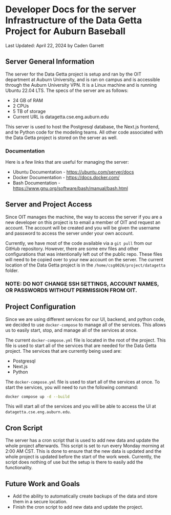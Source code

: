# Developer Docs for the server Infrastructure of the Data Getta Project for Auburn Baseball

Last Updated: April 22, 2024 by Caden Garrett

## Server General Information

The server for the Data Getta project is setup and ran by the OIT department at Auburn University, and is ran on campus and is accessible through the Auburn University VPN.
It is a Linux machine and is running Ubuntu 22.04 LTS.
The specs of the server are as follows:

- 24 GB of RAM
- 2 CPUs
- 5 TB of storage
- Current URL is datagetta.cse.eng.auburn.edu

This server is used to host the Postgresql database, the Next.js frontend, and te Python code for the modeling teams. All other code associated with the Data Getta project is stored on the server as well.

### Documentation 

Here is a few links that are useful for managing the server:

- Ubuntu Documentation - https://ubuntu.com/server/docs
- Docker Documentation - https://docs.docker.com/
- Bash Documentation - https://www.gnu.org/software/bash/manual/bash.html

## Server and Project Access

Since OIT manages the machine, the way to access the server if you are a new developer on this project is to email a member of OIT and request an account. The account will be created and you will be given the username and password to access the server under your own account.

Currently, we have most of the code available via a `git pull` from our GitHub repository. However, there are some env files and other configurations that was intentionally left out of the public repo. These files will need to be copied over to your new account on the server. The current location of the Data Getta project is in the `/home/csg0026/project/datagetta` folder.

### NOTE: DO NOT CHANGE SSH SETTINGS, ACCOUNT NAMES, OR PASSWORDS WITHOUT PERMISSION FROM OIT.

## Project Configuration

Since we are using different services for our UI, backend, and python code, we decided to use `docker-compose` to manage all of the services. This allows us to easily start, stop, and manage all of the services at once.

The current `docker-compose.yml` file is located in the root of the project. This file is used to start all of the services that are needed for the Data Getta project. The services that are currently being used are:

- Postgresql
- Next.js
- Python

The `docker-compose.yml` file is used to start all of the services at once. To start the services, you will need to run the following command:

```bash
docker compose up -d --build
```

This will start all of the services and you will be able to access the UI at `datagetta.cse.eng.auburn.edu`.

## Cron Script

The server has a cron script that is used to add new data and update the whole project afterwards. This script is set to run every Monday morning at 2:00 AM CST. This is done to ensure that the new data is updated and the whole project is updated before the start of the work week. Currently, the script does nothing of use but the setup is there to easily add the functionality.

## Future Work and Goals

- Add the ability to automatically create backups of the data and store them in a secure location.
- Finish the cron script to add new data and update the project.
